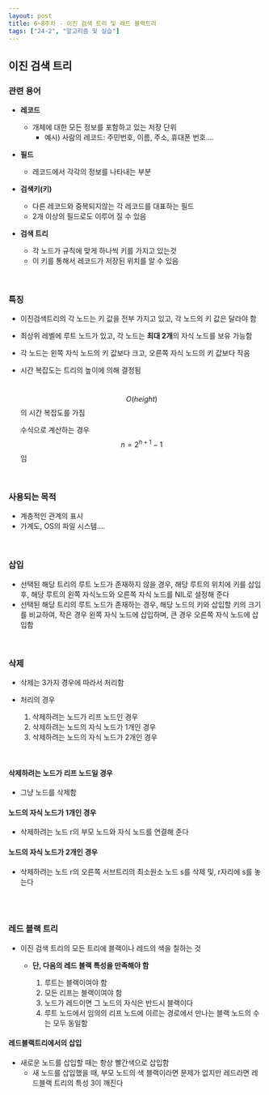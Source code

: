 ```yaml
---
layout: post
title: 6~8주차 - 이진 검색 트리 및 레드 블랙트리
tags: ["24-2", "알고리즘 및 실습"]
---
```


## 이진 검색 트리

### 관련 용어

- **레코드**
  - 개체에 대한 모든 정보를 포함하고 있는 저장 단위
    - 예시) 사람의 레코드: 주민번호, 이름, 주소, 휴대폰 번호....

- **필드**
  - 레코드에서 각각의 정보를 나타내는 부분

- **검색키(키)**
  - 다른 레코드와 중복되지않는 각 레코드를 대표하는 필드
  - 2개 이상의 필드로도 이루어 질 수 있음

- **검색 트리**
  - 각 노드가 규칙에 맞게 하나씩 키를 가지고 있는것
  - 이 키를 통해서 레코드가 저장된 위치를 알 수 있음

<br>

### 특징

- 이진검색트리의 각 노드는 키 값을 전부 가지고 있고, 각 노드의 키 값은 달라야 함

- 최상위 레벨에 루트 노드가 있고, 각 노드는 **최대 2개**의 자식 노드를 보유 가능함

- 각 노드는 왼쪽 자식 노드의 키 값보다 크고, 오른쪽 자식 노드의 키 값보다 작음

- 시간 복잡도는 트리의 높이에 의해 결정됨

  ​	$$ O(height) $$의 시간 복잡도를 가짐

  수식으로 계산하는 경우 $$n = 2^{h+1}-1$$임

<br>

### 사용되는 목적

- 계층적인 관계의 표시
- 가계도, OS의 파일 시스템....

<br>

### 삽입

- 선택된 해당 트리의 루트 노드가 존재하지 않을 경우, 해당 루트의 위치에 키를 삽입 후, 해당 루트의 왼쪽 자식노드와 오른쪽 자식 노드를 NIL로 설정해 준다
- 선택된 해당 트리의 루트 노드가 존재하는 경우, 해당 노드의 키와 삽입할 키의 크기를 비교하여, 작은 경우 왼쪽 자식 노드에 삽입하며, 큰 경우 오른쪽 자식 노드에 삽입함

<br>

### 삭제

- 삭제는 3가지 경우에 따라서 처리함

- 처리의 경우
  1. 삭제하려는 노드가 리프 노드인 경우
  2. 삭제하려는 노드의 자식 노드가 1개인 경우
  3. 삭제하려는 노드의 자식 노드가 2개인 경우

<br>

#### 삭제하려는 노드가 리프 노드일 경우

- 그냥 노드를 삭제함

#### 노드의 자식 노드가 1개인 경우

- 삭제하려는 노드 r의 부모 노드와 자식 노드를 연결해 준다

#### 노드의 자식 노드가 2개인 경우

- 삭제하려는 노드 r의 오른쪽 서브트리의 최소원소 노드 s를 삭제 및, r자리에 s를 놓는다

<br><br>

### 레드 블랙 트리

- 이진 검색 트리의 모든 트리에 블랙이나 레드의 색을 칠하는 것
  - **단, 다음의 레드 블랙 특성을 만족해야 함**

	1. 루트는 블랙이여야 함
	1. 모든 리프는 블랙이여야 함
	1. 노드가 레드이면 그 노드의 자식은 반드시 블랙이다
	1. 루트 노드에서 임의의 리프 노드에 이르는 경로에서 만나는 블랙 노드의 수는 모두 동일함

#### 레드블랙트리에서의 삽입

- 새로운 노드를 삽입할 때는 항상 빨간색으로 삽입함
  - 새 노드를 삽입했을 때, 부모 노드의 색 블랙이라면 문제가 없지만 레드라면 레드블랙 트리의 특성 3이 깨진다

